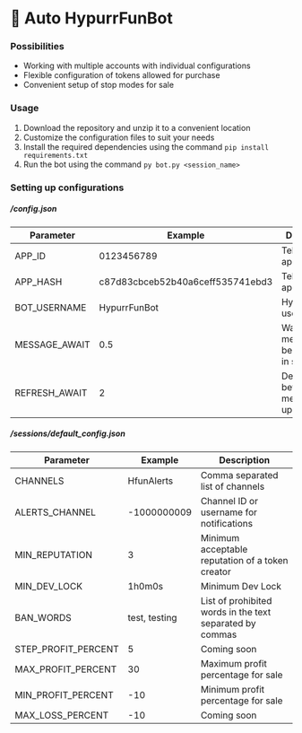 # 🐰 Auto HypurrFunBot

### Possibilities
- Working with multiple accounts with individual configurations
- Flexible configuration of tokens allowed for purchase
- Convenient setup of stop modes for sale

### Usage
1. Download the repository and unzip it to a convenient location
2. Customize the configuration files to suit your needs
3. Install the required dependencies using the command `pip install requirements.txt`
4. Run the bot using the command `py bot.py <session_name>`

### Setting up configurations
##### /config.json
Parameter        | Example                             | Description
-----------------|-------------------------------------|------------------------------------------------
APP_ID           | 0123456789                          | Telegram app api id
APP_HASH         | c87d83cbceb52b40a6ceff535741ebd3    | Telegram app api hash
BOT_USERNAME     | HypurrFunBot                        | HypurrFunBot username
MESSAGE_AWAIT    | 0.5                                 | Waiting for message to be received in seconds
REFRESH_AWAIT    | 2                                   | Delay between message updates

##### /sessions/default_config.json
Parameter              | Example            | Description
-----------------------|--------------------|-----------------------------------------------------------
CHANNELS               | HfunAlerts         | Comma separated list of channels
ALERTS_CHANNEL         | -1000000009        | Channel ID or username for notifications
MIN_REPUTATION         | 3                  | Minimum acceptable reputation of a token creator
MIN_DEV_LOCK           | 1h0m0s             | Minimum Dev Lock
BAN_WORDS              | test, testing      | List of prohibited words in the text separated by commas
STEP_PROFIT_PERCENT    | 5                  | Coming soon
MAX_PROFIT_PERCENT     | 30                 | Maximum profit percentage for sale
MIN_PROFIT_PERCENT     | -10                | Minimum profit percentage for sale
MAX_LOSS_PERCENT       | -10                | Coming soon
